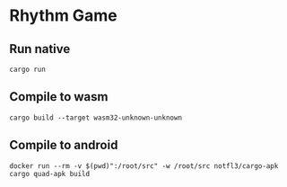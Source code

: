 # Rhythm Game

## Run native
`cargo run`

## Compile to wasm
`cargo build --target wasm32-unknown-unknown`

## Compile to android
`docker run --rm -v $(pwd)":/root/src" -w /root/src notfl3/cargo-apk cargo quad-apk build`
